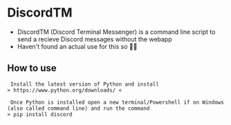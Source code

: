# DiscordTM
  
  * DiscordTM (Discord Terminal Messenger) is a command line script to send a recieve Discord messages without the webapp
  * Haven't found an actual use for this so 🤷‍♂️


  ## How to use

     Install the latest version of Python and install
    > https://www.python.org/downloads/ <
    
     Once Python is installed open a new terminal/Powershell if on Windows (also called command line) and run the command
    > pip install discord
